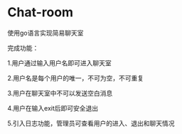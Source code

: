 # Chat-room
使用go语言实现简易聊天室

完成功能：

1.用户通过输入用户名即可进入聊天室 

2.用户名是每个用户的唯一，不可为空，不可重复

3.用户在聊天室中不可以发送空白消息

4.用户在输入exit后即可安全退出

5.引入日志功能，管理员可查看用户的进入、退出和聊天情况

